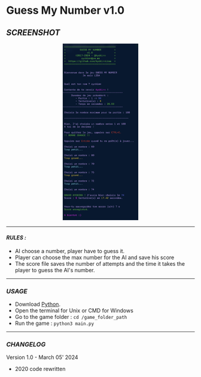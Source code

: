 # Guess My Number v1.0

## *SCREENSHOT*
<div align="center">
    <img
        src="https://github.com/AyckinnLisa/guess_my_number/blob/main/screenshot.png"
        alt="DEMO"
        style="width:40%">
</div>

---

#### *RULES :* 
- AI choose a number, player have to guess it.
- Player can choose the max number for the AI and save his score
- The score file saves the number of attempts and the time it takes the player to guess the AI's number.

---

### *USAGE*
* Download [Python](https://www.python.org/downloads/).
* Open the terminal for Unix or CMD for Windows
* Go to the game folder : ```cd /game_folder_path```
* Run the game : ```python3 main.py```

---

### *CHANGELOG*
Version 1.0 - March 05' 2024
- 2020 code rewritten
